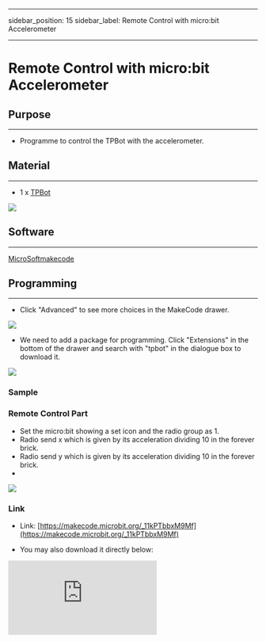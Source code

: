 ﻿---

sidebar_position: 15
sidebar_label: Remote Control with micro:bit Accelerometer

---

# Remote Control with micro:bit Accelerometer

## Purpose
---
- Programme to control the TPBot with the accelerometer.

## Material
---

- 1 x [TPBot](https://item.taobao.com/item.htm?spm=a1z10.5-c-s.w4002-18602834185.41.68d15ccfBFHNPy&id=618758535761)

![](https://wiki-media-ef.oss-cn-hongkong.aliyuncs.com/i18n/en/docusaurus-plugin-content-docs/current/microbit/microbit-smart-car/microbit-tpbot/tpbot-remote-control/images/TPBot_tianpeng_case_01_01.png)

## Software
---
[MicroSoftmakecode](https://makecode.microbit.org/#)


## Programming
---

- Click "Advanced" to see more choices in the MakeCode drawer.

![](https://wiki-media-ef.oss-cn-hongkong.aliyuncs.com/i18n/en/docusaurus-plugin-content-docs/current/microbit/microbit-smart-car/microbit-tpbot/tpbot-remote-control/images/TPBot_tianpeng_case_01_02.png)

- We need to add a package for programming. Click "Extensions" in the bottom of the drawer and search with "tpbot" in the dialogue box to download it.

![](https://wiki-media-ef.oss-cn-hongkong.aliyuncs.com/i18n/en/docusaurus-plugin-content-docs/current/microbit/microbit-smart-car/microbit-tpbot/tpbot-remote-control/images/TPBot_tianpeng_case_01_03.png)

### Sample

### Remote Control Part

- Set the micro:bit showing a set icon and the radio group as 1.
- Radio send x which is given by its acceleration dividing 10 in the forever brick.
- Radio send y which is given by its acceleration dividing 10  in the forever brick.
-
![](https://wiki-media-ef.oss-cn-hongkong.aliyuncs.com/i18n/en/docusaurus-plugin-content-docs/current/microbit/microbit-smart-car/microbit-tpbot/tpbot-remote-control/images/TPBot_tianpeng_case_13_04.png)

### Link
- Link: [https://makecode.microbit.org/_11kPTbbxM9Mf](https://makecode.microbit.org/_11kPTbbxM9Mf)

- You may also download it directly below:

<div
    style={{
        position: 'relative',
        paddingBottom: '60%',
        overflow: 'hidden',
    }}
>
    <iframe
        src="https://makecode.microbit.org/_11kPTbbxM9Mf"
        frameborder="0"
        sandbox="allow-popups allow-forms allow-scripts allow-same-origin"
        style={{
            position: 'absolute',
            width: '100%',
            height: '100%',
        }}
    />
</div>

### Receiving Part

- Set the micro:bit showing a set icon and the radio group as 1.
- Drag two" if...else..." sentences to the "on radio received..." block, judge if the received name is x or y.
- If it's x, save it as the variable as the accelaration from the x.
- If it's y, save it as the variable as the accelaration from the y.
- Set the speed of the left wheel being y+x and the right wheel being y-x.

![](https://wiki-media-ef.oss-cn-hongkong.aliyuncs.com/i18n/en/docusaurus-plugin-content-docs/current/microbit/microbit-smart-car/microbit-tpbot/tpbot-remote-control/images/TPBot_tianpeng_case_13_05.png)

### Link
- Link: [https://makecode.microbit.org/_a6LLFsMfDT7K](https://makecode.microbit.org/_a6LLFsMfDT7K)

- You may also download it directly below:

<div
    style={{
        position: 'relative',
        paddingBottom: '60%',
        overflow: 'hidden',
    }}
>
    <iframe
        src="https://makecode.microbit.org/_a6LLFsMfDT7K"
        frameborder="0"
        sandbox="allow-popups allow-forms allow-scripts allow-same-origin"
        style={{
            position: 'absolute',
            width: '100%',
            height: '100%',
        }}
    />
</div>

### Conclusion

- Power up to show the set icon on the micro:bit display, and the movement of TPBot is controlled by the changing angel from the micro:bit.

## Exploration
---


## FAQ
---


## Relevant File
---
